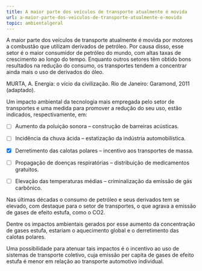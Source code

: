 ```yaml
---
title: A maior parte dos veículos de transporte atualmente é movida
url: a-maior-parte-dos-veiculos-de-transporte-atualmente-e-movida
topic: ambientalgeral
---
```



A maior parte dos veículos de transporte atualmente é movida por motores a combustão que utilizam derivados de petróleo. Por causa disso, esse setor é o maior consumidor de petróleo do mundo, com altas taxas de crescimento ao longo do tempo. Enquanto outros setores têm obtido bons resultados na redução do consumo, os transportes tendem a concentrar ainda mais o uso de derivados do óleo.

MURTA, A. Energia: o vício da civilização. Rio de Janeiro: Garamond, 2011 (adaptado).

Um impacto ambiental da tecnologia mais empregada pelo setor de transportes e uma medida para promover a redução do seu uso, estão indicados, respectivamente, em:



- [ ] Aumento da poluição sonora – construção de barreiras acústicas.
- [ ] Incidência da chuva ácida – estatização da indústria automobilística.
- [x] Derretimento das calotas polares – incentivo aos transportes de massa.
- [ ] Propagação de doenças respiratórias – distribuição de medicamentos gratuitos.
- [ ] Elevação das temperaturas médias – criminalização da emissão de gás carbônico.


Nas últimas décadas o consumo de petróleo e seus derivados tem se elevado, com destaque para o setor de transportes, o que agrava a emissão de gases de efeito estufa, como o CO2.

Dentre os impactos ambientais gerados por esse aumento da concentração de gases estufa, estariam o aquecimento global e o derretimento das calotas polares.

Uma possibilidade para atenuar tais impactos é o incentivo ao uso de sistemas de transporte coletivo, cuja emissão per capita de gases de efeito estufa é menor em relação ao transporte automotivo individual.
